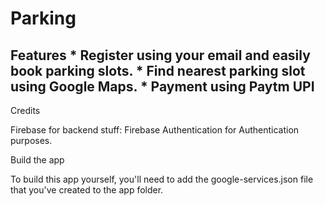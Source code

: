 # Parking
## Features * Register using your email and easily book parking slots. * Find nearest parking slot using Google Maps. * Payment using Paytm UPI
Credits

Firebase for backend stuff:
Firebase Authentication for Authentication purposes.

Build the app

To build this app yourself, you'll need to add the google-services.json file that you've created to the app folder.
